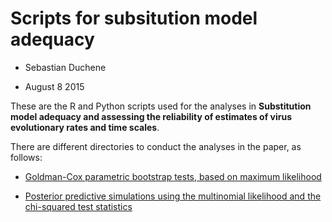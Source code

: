 # Scripts for subsitution model adequacy


- Sebastian Duchene 

- August 8 2015

These are the R and Python scripts used for the analyses in **Substitution model adequacy and assessing the reliability of estimates of virus evolutionary rates and time scales**.

There are different directories to conduct the analyses in the paper, as follows:

- [Goldman-Cox parametric bootstrap tests, based on maximum likelihood](http://www.eltiempo.com)

- [Posterior predictive simulations using the multinomial likelihood and the chi-squared test statistics](http://www.eltiempo.com)



